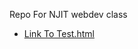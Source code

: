 Repo For NJIT webdev class
<ul>
 <li><a href="https://domurso.github.io/webdev/test.html">Link To Test.html</a></li>
 </ul>

